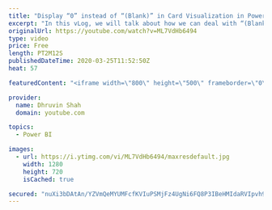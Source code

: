 ```yaml
---
title: "Display “0” instead of “(Blank)” in Card Visualization in Power BI – Power BI Trick"
excerpt: "In this vLog, we will talk about how we can deal with “(Blank)”  value in a card visualization. Sometimes, Power BI measure or default summarization shows Blank instead of 0. In this video, I will show you a trick to replace Blank with Zero.  In this video, we will talk about following points. How to"
originalUrl: https://youtube.com/watch?v=ML7VdHb6494
type: video
price: Free
length: PT2M12S
publishedDateTime: 2020-03-25T11:52:50Z
heat: 57

featuredContent: "<iframe width=\"800\" height=\"500\" frameborder=\"0\" src=\"https://www.youtube.com/embed/ML7VdHb6494\" allow=\"accelerometer; autoplay; encrypted-media; gyroscope; picture-in-picture\" allowfullscreen></iframe>"

provider:
  name: Dhruvin Shah
  domain: youtube.com

topics:
  - Power BI

images:
  - url: https://i.ytimg.com/vi/ML7VdHb6494/maxresdefault.jpg
    width: 1280
    height: 720
    isCached: true

secured: "nuXi3bDAtAn/YZVmQeMYUMFcfKVIuPSMjFz4UgNi6FQ8P3IBeHMIdaRVIpvh9GMmPBC55KYt0ccUjbNGC+/HMWdiujEEV9AAN0P1S/jcs6Asnm16IuU3BhdF48yCdsqPXtW2aNQfui5NpyFWnzssn4BySR/hm/wxTcZK80mEMzZwTc0GOCKedA4cmjOzrh9jSUdMHZWcw7M+e99cwbQ33YiXJszLgsbLmzMqGSTOW8J8nKMwty/RNT/zAWEpx2NTdo9plshizLbjfZF8l9+qKbx+uqNOW1yQSQlp9ObOyYMlPU+R3KD1FguPHqhVgra36ekQMxF0yWG+QJmUmakl3iIvG9iFlCrIsaUkdt7BtMv5zAiVdTDgEBgAAtFkTCAM11LdsDqCoH6UbPHWwc8P+UeO/uOVrUK91Lat4UzKC7g=;3H8IyEF4+cQv5AwQuokGXw=="
---
```


